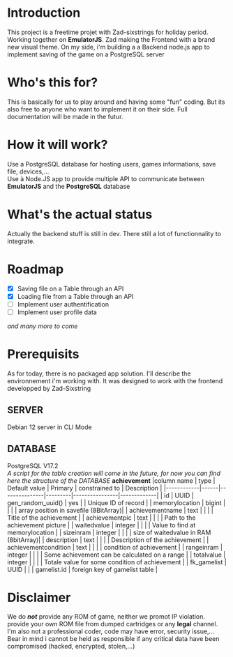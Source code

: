 # Introduction
This project is a freetime projet with Zad-sixstrings for holiday period. Working together on **EmulatorJS**. Zad making the Frontend with a brand new visual theme. On my side, i'm building a a Backend node.js app to implement saving of the game on a PostgreSQL server

# Who's this for?
This is basically for us to play around and having some "fun" coding. But its also free to anyone who want to implement it on their side. Full documentation will be made in the futur.

# How it will work?
Use a PostgreSQL database for hosting users, games informations, save file, devices,...  
Use à Node.JS app to provide multiple API to communicate between **EmulatorJS** and the **PostgreSQL** database

# What's the actual status
Actually the backend stuff is still in dev. There still a lot of functionnality to integrate.

# Roadmap
- [x] Saving file on a Table through an API  
- [x] Loading file from a Table through an API
- [ ] Implement user authentification  
- [ ] Implement user profile data

*and many more to come*

# Prerequisits
As for today, there is no packaged app solution.
I'll describe the environnement i'm working with. It was designed to work with the frontend developped by Zad-Sixstring 

## SERVER
Debian 12 server in CLI Mode

## DATABASE
PostgreSQL V17.2  
*A script for the table creation will come in the future, for now you can find here the structure of the DATABASE*
**achievement**
|column name | type | Default value | Primary | constrained to | Description |
|------------|------|---------------|---------|----------------|-------------|
| id | UUID | gen_random_uuid() | yes | | Unique ID of record |
| memorylocation | bigint | | | | array position in savefile (8BitArray)|
| achievementname | text | | | | Title of the achievement |
| achievementpic | text | | | | Path to the achievement picture |
| waitedvalue | integer | | | | Value to find at memorylocation |
| sizeinram | integer | | | | size of waitedvalue in RAM (8bitArray)|
| description | text | | | | Description of the achievement |
| achievementcondition | text | | | | condition of achievement |
| rangeinram | integer | | | | Some achievement can be calculated on a range |
| totalvalue | integer | | | | Totale value for some condition of achievement |
| fk_gamelist | UUID | | | gamelist.id | foreign key of gamelist table |





# Disclaimer
We do ***not*** provide any ROM of game, neither we promot IP violation. provide your own ROM file from dumped cartridges or any **legal** channel.<br>
I'm also not a professional coder, code may have error, security issue,... Bear in mind i cannot be held as responsible if any critical data have been compromised (hacked, encrypted, stolen,...)
